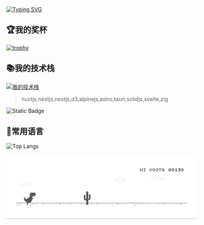 
[![Typing SVG](https://readme-typing-svg.demolab.com?font=ZCOOL+XiaoWei&weight=900&size=28&pause=997&color=46BAF6&background=FFFFFF00&center=true&vCenter=true&width=850&height=95&lines=%F0%9F%91%8B++%E6%AC%A2%E8%BF%8E%E6%9D%A5%E5%88%B0%E8%91%A3%E8%B7%AF%E9%A3%9E%E7%9A%84%E4%B8%BB%E9%A1%B5%EF%BC%8C%E6%B0%B4%E6%9E%9C%E8%87%AA%E4%BE%BF%EF%BC%9A%F0%9F%8D%8E%F0%9F%8D%88%F0%9F%A5%AD%F0%9F%8D%91%F0%9F%8D%93%F0%9F%8D%92%F0%9F%8D%90%F0%9F%8D%8A++)](https://git.io/typing-svg)

## 🏆我的奖杯
[![trophy](https://github-profile-trophy.vercel.app/?username=dong-lufei&no-frame=true&row=2&column=7&title=Joined2020,,MultiLanguage,Issues,Commits,Repositories,Stars,PullRequest,Followers&margin-w=3)](https://github.com/dong-lufei/github-profile-trophy)

## 📚我的技术栈
[![我的技术栈](https://skillicons.dev/icons?i=html,css,sass,svg,tailwind,bootstrap,jquery,js,ts,webpack,vite,vue,react,redux,nodejs,deno,express,graphql,threejs,electron,dart,flutter,go,py,java,vscode,idea,git,md,github,gitlab,stackoverflow,docker,supabase,vercel,cloudflare,mysql,mongodb,postgres,redis,sqlite,prisma,linux,vim,neovim,androidstudio,c,cpp,qt,babel,postman,fastapi,codepen,ps,pr)](https://skillicons.dev)

> nuxtjs,nextjs,nestjs,d3,alpinejs,astro,tauri,solidjs,svelte,zig

![Static Badge](https://img.shields.io/npm/v/npm.svg?logo=npm)

## 💋常用语言
![Top Langs](https://github-readme-stats.vercel.app/api/top-langs/?username=dong-lufei&langs_count=10&layout=compact)




<img  alt="dino.gif"  src="https://github.com/dong-lufei/dong-lufei/raw/master/dino.gif" style="display: block; opacity: 1;">
